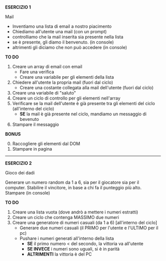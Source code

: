 **ESERCIZIO 1**

Mail

- Inventiamo una lista di email a nostro piacimento
- Chiediamo all'utente una mail (con un prompt)
- controlliamo che la mail inserita sia presente nella lista
- se è presente, gli diamo il benvenuto. (in console)
- altrimenti gli diciamo che non può accedere (in console)

**TO DO**

1. Creare un array di email con email
   - Fare una verifica
   - Creare una variabile per gli elementi della lista
2. Chiedere all'utente la propria mail (fuori dal ciclo)
   - Creare una costante collegata alla mail dell'utente (fuori dal ciclo)
3. Creare una variabile di "saluto"
4. Creare un ciclo di controllo per gli elementi nell'array
5. Verificare se la mail dell'utente è già presente tra gli elementi del ciclo (all'interno del ciclo)
   - **SE** la mail è già presente nel ciclo, mandiamo un messaggio di bevenuto
6. Stampare il messaggio

**BONUS**

0. Raccogliere gli elementi dal DOM
1. Stampare in pagina

<hr>

**ESERCIZIO 2**

Gioco dei dadi

Generare un numero random da 1 a 6, sia per il giocatore sia per il computer.
Stabilire il vincitore, in base a chi fa il punteggio più alto.
Stampare (in console)

**TO DO**

1. Creare una lista vuota (dove andrò a mettere i numeri estratti)
2. Creare un ciclo che contenga MASSIMO due numeri
3. Creare una generatore di numeri casuali (da 1 a 6) [all'interno del ciclo]
   - Generare due numeri casuali (il PRIMO per l'utente e l'ULTIMO per il pc)
   - Pushare i numeri generati all'interno della lista
     - **SE** il primo numero < del secondo, la vittoria va all'utente
     - **SE INVECE** i numeri sono uguali, si è in parità
     - **ALTRIMENTI** la vittoria è del PC
